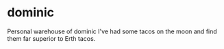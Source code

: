 # dominic
Personal warehouse of dominic
I've had some tacos on the moon and find them far superior to Erth tacos.

